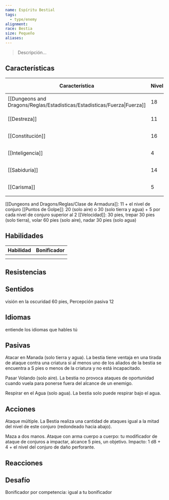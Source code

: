 ```yaml
---
name: Espíritu Bestial
tags:
  - type/enemy
alignment: 
race: Bestia
size: Pequeño
aliases:
---
```

> Descripción...
## Características
| Característica                                                           | Nivel | Bonificador | Lanzar dado      |
| ------------------------------------------------------------------------ | ----- | ----------- | ---------------- |
| [[Dungeons and Dragons/Reglas/Estadisticas/Estadisticas/Fuerza\|Fuerza]] | 18    | +4          | `dice: 1d20 + 0` |
| [[Destreza]]                                                             | 11    | 0           | `dice: 1d20 + 0` |
| [[Constitución]]                                                         | 16    | +3          | `dice: 1d20 + 0` |
| [[Inteligencia]]                                                         | 4     | -3          | `dice: 1d20 + 0` |
| [[Sabiduría]]                                                            | 14    | +2          | `dice: 1d20 + 0` |
| [[Carisma]]                                                              | 5     | -3          | `dice: 1d20 + 0` |

[[Dungeons and Dragons/Reglas/Clase de Armadura]]: 11 + el nivel de conjuro
[[Puntos de Golpe]]: 20 (solo aire) o 30 (solo tierra y agua) + 5 por cada nivel de conjuro superior al 2
[[Velocidad]]: 30 pies, trepar 30 pies (solo tierra), volar 60 pies (solo aire), nadar 30 pies (solo agua)
## Habilidades
| Habilidad | Bonificador |
| --------- | ----------- |
|           |             |
|           |             |
## Resistencias

## Sentidos

visión en la oscuridad 60 pies, Percepción pasiva 12
## Idiomas

 entiende los idiomas que hables tú
## Pasivas

Atacar en Manada (solo tierra y agua).
La bestia tiene ventaja en una tirada de ataque contra una criatura si al menos uno de los aliados de la bestia se encuentra a S pies o menos de la criatura y no está incapacitado.

Pasar Volando (solo aire). 
La bestia no provoca ataques de oportunidad cuando vuela para ponerse fuera del alcance de un enemigo.

Respirar en el Agua (solo agua). 
La bestia solo puede respirar bajo el agua.
## Acciones

Ataque múltiple. 
La Bestia realiza una cantidad de ataques igual a la mitad del nivel de este conjuro (redondeado hacia abajo).

Maza a dos manos. 
Ataque con arma cuerpo a cuerpo: tu modificador de ataque de conjuros a impactar, alcance 5 pies, un objetivo. Impacto: 1 d8 + 4 + el nivel del conjuro de daño perforante.

## Reacciones

## Desafío

Bonificador por competencia: igual a tu bonificador
